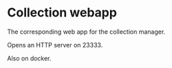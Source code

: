 # Collection webapp

The corresponding web app for the collection manager.

Opens an HTTP server on 23333.

Also on docker.

<Dockerhub link placeholder>


